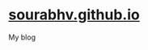[sourabhv.github.io](http://sourabhv.github.io)
===============================================

My blog
